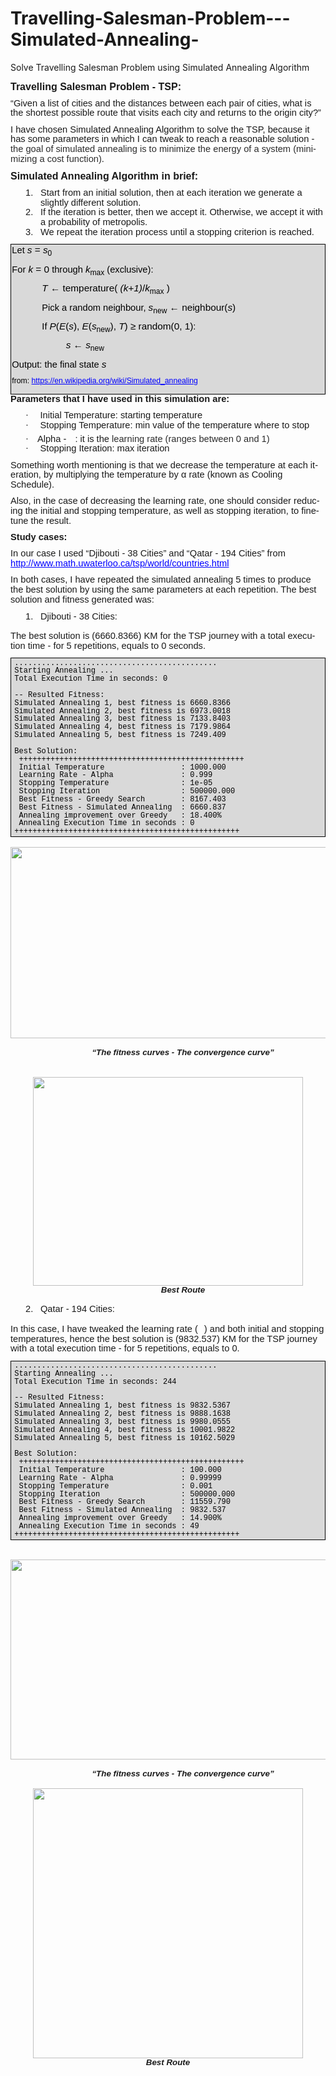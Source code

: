 # Travelling-Salesman-Problem---Simulated-Annealing-
Solve Travelling Salesman Problem using Simulated Annealing Algorithm
<html>

<head>
<meta http-equiv=Content-Type content="text/html; charset=windows-1252">
<meta name=Generator content="Microsoft Word 15 (filtered)">
<style>
<!--
 /* Font Definitions */
 @font-face
	{font-family:Helvetica;
	panose-1:2 11 6 4 2 2 2 2 2 4;}
@font-face
	{font-family:Wingdings;
	panose-1:5 0 0 0 0 0 0 0 0 0;}
@font-face
	{font-family:"Cambria Math";
	panose-1:2 4 5 3 5 4 6 3 2 4;}
@font-face
	{font-family:Calibri;
	panose-1:2 15 5 2 2 2 4 3 2 4;}
@font-face
	{font-family:"Century Gothic";
	panose-1:2 11 5 2 2 2 2 2 2 4;}
 /* Style Definitions */
 p.MsoNormal, li.MsoNormal, div.MsoNormal
	{margin-top:0in;
	margin-right:0in;
	margin-bottom:8.0pt;
	margin-left:0in;
	line-height:107%;
	font-size:11.0pt;
	font-family:"Century Gothic",sans-serif;}
a:link, span.MsoHyperlink
	{color:blue;
	text-decoration:underline;}
p.MsoListParagraph, li.MsoListParagraph, div.MsoListParagraph
	{margin-top:0in;
	margin-right:0in;
	margin-bottom:8.0pt;
	margin-left:.5in;
	line-height:107%;
	font-size:11.0pt;
	font-family:"Century Gothic",sans-serif;}
p.MsoListParagraphCxSpFirst, li.MsoListParagraphCxSpFirst, div.MsoListParagraphCxSpFirst
	{margin-top:0in;
	margin-right:0in;
	margin-bottom:0in;
	margin-left:.5in;
	margin-bottom:.0001pt;
	line-height:107%;
	font-size:11.0pt;
	font-family:"Century Gothic",sans-serif;}
p.MsoListParagraphCxSpMiddle, li.MsoListParagraphCxSpMiddle, div.MsoListParagraphCxSpMiddle
	{margin-top:0in;
	margin-right:0in;
	margin-bottom:0in;
	margin-left:.5in;
	margin-bottom:.0001pt;
	line-height:107%;
	font-size:11.0pt;
	font-family:"Century Gothic",sans-serif;}
p.MsoListParagraphCxSpLast, li.MsoListParagraphCxSpLast, div.MsoListParagraphCxSpLast
	{margin-top:0in;
	margin-right:0in;
	margin-bottom:8.0pt;
	margin-left:.5in;
	line-height:107%;
	font-size:11.0pt;
	font-family:"Century Gothic",sans-serif;}
.MsoPapDefault
	{margin-bottom:8.0pt;
	line-height:107%;}
@page WordSection1
	{size:8.5in 11.0in;
	margin:1.0in 1.0in 1.0in 1.0in;}
div.WordSection1
	{page:WordSection1;}
 /* List Definitions */
 ol
	{margin-bottom:0in;}
ul
	{margin-bottom:0in;}
-->
</style>

</head>

<body lang=EN-US link=blue vlink="#954F72">

<div class=WordSection1>

<p class=MsoNormal><b><span style='font-size:12.0pt;line-height:107%'>Travelling
Salesman Problem - TSP:</span></b></p>

<p class=MsoNormal>“Given a list of cities and the distances between each pair
of cities, what is the shortest possible route that visits each city and
returns to the origin city?”</p>

<p class=MsoNormal>I have chosen Simulated Annealing Algorithm to solve the TSP,
because it has some parameters in which I can tweak to reach a reasonable
solution - <span style='color:#2C2C2C;background:white'>the goal of simulated
annealing is to minimize the energy of a system (minimizing a cost function)</span>.
</p>

<p class=MsoNormal><b><span style='font-size:12.0pt;line-height:107%'>Simulated
Annealing Algorithm in brief:</span></b></p>

<p class=MsoListParagraphCxSpFirst style='text-indent:-.25in'>1.<span
style='font:7.0pt "Times New Roman"'>&nbsp;&nbsp;&nbsp;&nbsp; </span><span
dir=LTR></span>Start from an initial solution, then at each iteration we
generate a slightly different solution. </p>

<p class=MsoListParagraphCxSpMiddle style='text-indent:-.25in'>2.<span
style='font:7.0pt "Times New Roman"'>&nbsp;&nbsp;&nbsp;&nbsp; </span><span
dir=LTR></span>If the iteration is better, then we accept it. Otherwise, we
accept it with a probability of metropolis.</p>

<p class=MsoListParagraphCxSpLast style='text-indent:-.25in'>3.<span
style='font:7.0pt "Times New Roman"'>&nbsp;&nbsp;&nbsp;&nbsp; </span><span
dir=LTR></span>We repeat the iteration process until a stopping criterion is
reached.</p>

<div style='border:solid windowtext 1.0pt;padding:1.0pt 1.0pt 1.0pt 1.0pt;
background:#D9D9D9'>

<p class=MsoNormal style='background:#D9D9D9;border:none;padding:0in'><span
style='color:black'>Let&nbsp;</span><i><span style='font-size:11.5pt;
line-height:107%;color:black'>s</span></i><span style='font-size:11.5pt;
line-height:107%;color:black'>&nbsp;=&nbsp;<i>s</i></span><sub><span
style='font-size:9.0pt;line-height:107%;color:black'>0</span></sub></p>

<p class=MsoNormal style='background:#D9D9D9;border:none;padding:0in'><span
style='color:black'>For&nbsp;</span><i><span style='font-size:11.5pt;
line-height:107%;color:black'>k</span></i><span style='font-size:11.5pt;
line-height:107%;color:black'>&nbsp;= 0</span><span style='color:black'>&nbsp;through&nbsp;</span><i><span
style='font-size:11.5pt;line-height:107%;color:black'>k</span></i><sub><span
style='font-size:9.0pt;line-height:107%;color:black'>max</span></sub><span
style='color:black'>&nbsp;(exclusive):</span></p>

<p class=MsoNormal style='text-indent:.5in;background:#D9D9D9;border:none;
padding:0in'><i><span style='font-size:11.5pt;line-height:107%;color:black'>T</span></i><span
style='font-size:11.5pt;line-height:107%;color:black'>&nbsp;&#8592;
temperature(&nbsp;<i>(k+1)</i>/<i>k</i></span><sub><span style='font-size:9.0pt;
line-height:107%;color:black'>max</span></sub><span style='font-size:11.5pt;
line-height:107%;color:black'>&nbsp;)</span></p>

<p class=MsoNormal style='text-indent:.5in;background:#D9D9D9;border:none;
padding:0in'><span style='color:black'>Pick a random neighbour,&nbsp;</span><i><span
style='font-size:11.5pt;line-height:107%;color:black'>s</span></i><sub><span
style='font-size:9.0pt;line-height:107%;color:black'>new</span></sub><span
style='font-size:11.5pt;line-height:107%;color:black'>&nbsp;&#8592; neighbour(<i>s</i>)</span></p>

<p class=MsoNormal style='text-indent:.5in;background:#D9D9D9;border:none;
padding:0in'><span style='color:black'>If&nbsp;</span><i><span
style='font-size:11.5pt;line-height:107%;color:black'>P</span></i><span
style='font-size:11.5pt;line-height:107%;color:black'>(<i>E</i>(<i>s</i>),&nbsp;<i>E</i>(<i>s</i></span><sub><span
style='font-size:9.0pt;line-height:107%;color:black'>new</span></sub><span
style='font-size:11.5pt;line-height:107%;color:black'>),&nbsp;<i>T</i>) &#8805;
random(0, 1)</span><span style='color:black'>:</span></p>

<p class=MsoNormal style='text-indent:.5in;background:#D9D9D9;border:none;
padding:0in'><i><span style='font-size:11.5pt;line-height:107%;color:black'>        
s</span></i><span style='font-size:11.5pt;line-height:107%;color:black'>&nbsp;&#8592;&nbsp;<i>s</i></span><sub><span
style='font-size:9.0pt;line-height:107%;color:black'>new</span></sub></p>

<p class=MsoNormal style='background:#D9D9D9;border:none;padding:0in'><span
style='color:black'>Output: the final state&nbsp;</span><i><span
style='font-size:11.5pt;line-height:107%;color:black'>s</span></i></p>

<p class=MsoNormal style='background:#D9D9D9;border:none;padding:0in'><sup><span
style='color:black'>from: <a
href="https://en.wikipedia.org/wiki/Simulated_annealing">https://en.wikipedia.org/wiki/Simulated_annealing</a></span></sup></p>

</div>

<p class=MsoNormal><b>Parameters that I have used in this simulation are:</b></p>

<p class=MsoListParagraphCxSpFirst style='text-indent:-.25in'><span
style='font-family:Symbol'>·<span style='font:7.0pt "Times New Roman"'>&nbsp;&nbsp;&nbsp;&nbsp;&nbsp;&nbsp;&nbsp;
</span></span><span dir=LTR></span>Initial Temperature: starting temperature </p>

<p class=MsoListParagraphCxSpMiddle style='text-indent:-.25in'><span
style='font-family:Symbol'>·<span style='font:7.0pt "Times New Roman"'>&nbsp;&nbsp;&nbsp;&nbsp;&nbsp;&nbsp;&nbsp;
</span></span><span dir=LTR></span>Stopping Temperature: min value of the
temperature where to stop</p>

<p class=MsoListParagraphCxSpMiddle style='text-indent:-.25in'><span
style='font-family:Symbol'>·<span style='font:7.0pt "Times New Roman"'>&nbsp;&nbsp;&nbsp;&nbsp;&nbsp;
</span></span><span dir=LTR></span>Alpha - <span
style='font-size:11.0pt;line-height:107%;font-family:"Calibri",sans-serif;
position:relative;top:4.0pt'><img width=10 height=18
src="TSP%20travelling%20salesman%20problem_files/image001.png"></span>: it is
the <span style='color:#2C2C2C;background:white'>learning rate (ranges between
0 and 1)</span></p>

<p class=MsoListParagraphCxSpLast style='text-indent:-.25in'><span
style='font-family:Symbol'>·<span style='font:7.0pt "Times New Roman"'>&nbsp;&nbsp;&nbsp;&nbsp;&nbsp;&nbsp;&nbsp;
</span></span><span dir=LTR></span>Stopping Iteration: max iteration </p>

<p class=MsoNormal>Something worth mentioning is that we decrease the
temperature at each iteration, by multiplying the temperature by &#945; rate
(known as Cooling Schedule).</p>

<p class=MsoNormal>Also, in the case of decreasing the learning rate, one
should consider reducing the initial and stopping temperature, as well as
stopping iteration, to fine-tune the result.</p>

<p class=MsoNormal><b>Study cases: </b></p>

<p class=MsoNormal>In our case I used “Djibouti - 38 Cities” and “Qatar - 194
Cities” from <a href="http://www.math.uwaterloo.ca/tsp/world/countries.html">http://www.math.uwaterloo.ca/tsp/world/countries.html</a></p>

<p class=MsoNormal>In both cases, I have repeated the simulated annealing 5
times to produce the best solution by using the same parameters at each repetition.
The best solution and fitness generated was:</p>

<p class=MsoListParagraphCxSpFirst style='margin-bottom:0in;margin-bottom:.0001pt;
text-indent:-.25in;line-height:normal'>1.<span style='font:7.0pt "Times New Roman"'>&nbsp;&nbsp;&nbsp;&nbsp;
</span><span dir=LTR></span>Djibouti - 38 Cities:</p>

<p class=MsoListParagraphCxSpLast style='margin-bottom:0in;margin-bottom:.0001pt;
line-height:normal'>&nbsp;</p>

<p class=MsoNormal>The best solution is (6660.8366) KM for the TSP journey with
a total execution time - for 5 repetitions, equals to 0 seconds.</p>

<div style='border:solid windowtext 1.0pt;padding:1.0pt 4.0pt 1.0pt 4.0pt;
background:#D9D9D9'>

<p class=MsoListParagraphCxSpFirst style='margin:0in;margin-bottom:.0001pt;
background:#D9D9D9;border:none;padding:0in'><span style='font-size:9.0pt;
line-height:107%;font-family:"Courier New";color:black'>.............................................</span></p>

<p class=MsoListParagraphCxSpMiddle style='margin:0in;margin-bottom:.0001pt;
background:#D9D9D9;border:none;padding:0in'><span style='font-size:9.0pt;
line-height:107%;font-family:"Courier New";color:black'>Starting Annealing ...</span></p>

<p class=MsoListParagraphCxSpMiddle style='margin:0in;margin-bottom:.0001pt;
background:#D9D9D9;border:none;padding:0in'><span style='font-size:9.0pt;
line-height:107%;font-family:"Courier New";color:black'>Total Execution Time in
seconds: 0</span></p>

<p class=MsoListParagraphCxSpMiddle style='margin:0in;margin-bottom:.0001pt;
background:#D9D9D9;border:none;padding:0in'><span style='font-size:9.0pt;
line-height:107%;font-family:"Courier New"'>&nbsp;</span></p>

<p class=MsoListParagraphCxSpMiddle style='margin:0in;margin-bottom:.0001pt;
background:#D9D9D9;border:none;padding:0in'><span style='font-size:9.0pt;
line-height:107%;font-family:"Courier New";color:black'>-- Resulted Fitness:</span></p>

<p class=MsoListParagraphCxSpMiddle style='margin:0in;margin-bottom:.0001pt;
background:#D9D9D9;border:none;padding:0in'><span style='font-size:9.0pt;
line-height:107%;font-family:"Courier New";color:black'>Simulated Annealing 1,
best fitness is 6660.8366</span></p>

<p class=MsoListParagraphCxSpMiddle style='margin:0in;margin-bottom:.0001pt;
background:#D9D9D9;border:none;padding:0in'><span style='font-size:9.0pt;
line-height:107%;font-family:"Courier New";color:black'>Simulated Annealing 2,
best fitness is 6973.0018</span></p>

<p class=MsoListParagraphCxSpMiddle style='margin:0in;margin-bottom:.0001pt;
background:#D9D9D9;border:none;padding:0in'><span style='font-size:9.0pt;
line-height:107%;font-family:"Courier New";color:black'>Simulated Annealing 3,
best fitness is 7133.8403</span></p>

<p class=MsoListParagraphCxSpMiddle style='margin:0in;margin-bottom:.0001pt;
background:#D9D9D9;border:none;padding:0in'><span style='font-size:9.0pt;
line-height:107%;font-family:"Courier New";color:black'>Simulated Annealing 4,
best fitness is 7179.9864</span></p>

<p class=MsoListParagraphCxSpMiddle style='margin:0in;margin-bottom:.0001pt;
background:#D9D9D9;border:none;padding:0in'><span style='font-size:9.0pt;
line-height:107%;font-family:"Courier New";color:black'>Simulated Annealing 5,
best fitness is 7249.409</span></p>

<p class=MsoListParagraphCxSpMiddle style='margin:0in;margin-bottom:.0001pt;
background:#D9D9D9;border:none;padding:0in'><span style='font-size:9.0pt;
line-height:107%;font-family:"Courier New"'>&nbsp;</span></p>

<p class=MsoListParagraphCxSpMiddle style='margin:0in;margin-bottom:.0001pt;
background:#D9D9D9;border:none;padding:0in'><span style='font-size:9.0pt;
line-height:107%;font-family:"Courier New";color:black'>Best Solution: </span></p>

<p class=MsoListParagraphCxSpMiddle style='margin:0in;margin-bottom:.0001pt;
background:#D9D9D9;border:none;padding:0in'><span style='font-size:9.0pt;
line-height:107%;font-family:"Courier New";color:black'> ++++++++++++++++++++++++++++++++++++++++++++++++++</span></p>

<p class=MsoListParagraphCxSpMiddle style='margin:0in;margin-bottom:.0001pt;
background:#D9D9D9;border:none;padding:0in'><span style='font-size:9.0pt;
line-height:107%;font-family:"Courier New";color:black'> Initial
Temperature                 : 1000.000</span></p>

<p class=MsoListParagraphCxSpMiddle style='margin:0in;margin-bottom:.0001pt;
background:#D9D9D9;border:none;padding:0in'><span style='font-size:9.0pt;
line-height:107%;font-family:"Courier New";color:black'> Learning Rate -
Alpha               : 0.999</span></p>

<p class=MsoListParagraphCxSpMiddle style='margin:0in;margin-bottom:.0001pt;
background:#D9D9D9;border:none;padding:0in'><span style='font-size:9.0pt;
line-height:107%;font-family:"Courier New";color:black'> Stopping
Temperature                : 1e-05</span></p>

<p class=MsoListParagraphCxSpMiddle style='margin:0in;margin-bottom:.0001pt;
background:#D9D9D9;border:none;padding:0in'><span style='font-size:9.0pt;
line-height:107%;font-family:"Courier New";color:black'> Stopping
Iteration                  : 500000.000</span></p>

<p class=MsoListParagraphCxSpMiddle style='margin:0in;margin-bottom:.0001pt;
background:#D9D9D9;border:none;padding:0in'><span style='font-size:9.0pt;
line-height:107%;font-family:"Courier New";color:black'> Best Fitness - Greedy
Search        : 8167.403 </span></p>

<p class=MsoListParagraphCxSpMiddle style='margin:0in;margin-bottom:.0001pt;
background:#D9D9D9;border:none;padding:0in'><span style='font-size:9.0pt;
line-height:107%;font-family:"Courier New";color:black'> Best Fitness -
Simulated Annealing  : 6660.837</span></p>

<p class=MsoListParagraphCxSpMiddle style='margin:0in;margin-bottom:.0001pt;
background:#D9D9D9;border:none;padding:0in'><span style='font-size:9.0pt;
line-height:107%;font-family:"Courier New";color:black'> Annealing improvement
over Greedy   : 18.400%</span></p>

<p class=MsoListParagraphCxSpMiddle style='margin:0in;margin-bottom:.0001pt;
background:#D9D9D9;border:none;padding:0in'><span style='font-size:9.0pt;
line-height:107%;font-family:"Courier New";color:black'> Annealing Execution
Time in seconds : 0</span></p>

<p class=MsoListParagraphCxSpMiddle style='margin:0in;margin-bottom:.0001pt;
background:#D9D9D9;border:none;padding:0in'><span style='font-size:9.0pt;
line-height:107%;font-family:"Courier New";color:black'>++++++++++++++++++++++++++++++++++++++++++++++++++</span></p>

</div>

<p class=MsoListParagraphCxSpMiddle style='margin-bottom:0in;margin-bottom:
.0001pt'>&nbsp;</p>

<p class=MsoListParagraphCxSpMiddle align=center style='margin-left:0in;
text-align:center'><img border=0 width=623 height=306 id="Picture 3"
src="TSP%20travelling%20salesman%20problem_files/image002.jpg"></p>

<p class=MsoListParagraphCxSpMiddle align=center style='margin-top:12.0pt;
text-align:center'><b><i><span style='font-size:10.0pt;line-height:107%'>“The fitness
curves - </span></i></b><b><i><span style='font-size:10.0pt;line-height:107%'>The
convergence curve”</span></i></b></p>

<p class=MsoListParagraphCxSpMiddle style='margin-left:0in'>&nbsp;</p>

<p class=MsoListParagraphCxSpMiddle>&nbsp;</p>

<p class=MsoListParagraphCxSpMiddle align=center style='margin-left:0in;
text-align:center'><img border=0 width=432 height=334 id="Picture 1"
src="TSP%20travelling%20salesman%20problem_files/image003.jpg"></p>

<p class=MsoListParagraphCxSpMiddle align=center style='text-align:center'><b><i><span
style='font-size:10.0pt;line-height:107%'>Best Route</span></i></b></p>

<p class=MsoListParagraphCxSpMiddle align=center style='margin-left:0in;
text-align:center'>&nbsp;</p>

<p class=MsoListParagraphCxSpLast style='text-indent:-.25in'>2.<span
style='font:7.0pt "Times New Roman"'>&nbsp;&nbsp;&nbsp;&nbsp; </span><span
dir=LTR></span>Qatar - 194 Cities:</p>

<p class=MsoNormal>In this case, I have tweaked the learning rate (<span
style='font-size:11.0pt;line-height:107%;font-family:"Century Gothic",sans-serif;
position:relative;top:4.0pt'><img width=10 height=18
src="TSP%20travelling%20salesman%20problem_files/image004.png"></span>) and both
initial and stopping temperatures, hence the best solution is (9832.537) KM for
the TSP journey with a total execution time - for 5 repetitions, equals to 0.</p>

<div style='border:solid windowtext 1.0pt;padding:1.0pt 4.0pt 1.0pt 4.0pt;
background:#D9D9D9'>

<p class=MsoListParagraphCxSpFirst style='margin-left:0in;background:#D9D9D9;
border:none;padding:0in'><span style='font-size:9.0pt;line-height:107%;
font-family:"Courier New";color:black'>.............................................</span></p>

<p class=MsoListParagraphCxSpMiddle style='margin-left:0in;background:#D9D9D9;
border:none;padding:0in'><span style='font-size:9.0pt;line-height:107%;
font-family:"Courier New";color:black'>Starting Annealing ...</span></p>

<p class=MsoListParagraphCxSpMiddle style='margin-left:0in;background:#D9D9D9;
border:none;padding:0in'><span style='font-size:9.0pt;line-height:107%;
font-family:"Courier New";color:black'>Total Execution Time in seconds: 244</span></p>

<p class=MsoListParagraphCxSpMiddle style='margin-left:0in;background:#D9D9D9;
border:none;padding:0in'><span style='font-size:9.0pt;line-height:107%;
font-family:"Courier New"'>&nbsp;</span></p>

<p class=MsoListParagraphCxSpMiddle style='margin-left:0in;background:#D9D9D9;
border:none;padding:0in'><span style='font-size:9.0pt;line-height:107%;
font-family:"Courier New";color:black'>-- Resulted Fitness:</span></p>

<p class=MsoListParagraphCxSpMiddle style='margin-left:0in;background:#D9D9D9;
border:none;padding:0in'><span style='font-size:9.0pt;line-height:107%;
font-family:"Courier New";color:black'>Simulated Annealing 1, best fitness is
9832.5367</span></p>

<p class=MsoListParagraphCxSpMiddle style='margin-left:0in;background:#D9D9D9;
border:none;padding:0in'><span style='font-size:9.0pt;line-height:107%;
font-family:"Courier New";color:black'>Simulated Annealing 2, best fitness is
9888.1638</span></p>

<p class=MsoListParagraphCxSpMiddle style='margin-left:0in;background:#D9D9D9;
border:none;padding:0in'><span style='font-size:9.0pt;line-height:107%;
font-family:"Courier New";color:black'>Simulated Annealing 3, best fitness is
9980.0555</span></p>

<p class=MsoListParagraphCxSpMiddle style='margin-left:0in;background:#D9D9D9;
border:none;padding:0in'><span style='font-size:9.0pt;line-height:107%;
font-family:"Courier New";color:black'>Simulated Annealing 4, best fitness is
10001.9822</span></p>

<p class=MsoListParagraphCxSpMiddle style='margin-left:0in;background:#D9D9D9;
border:none;padding:0in'><span style='font-size:9.0pt;line-height:107%;
font-family:"Courier New";color:black'>Simulated Annealing 5, best fitness is
10162.5029</span></p>

<p class=MsoListParagraphCxSpMiddle style='margin-left:0in;background:#D9D9D9;
border:none;padding:0in'><span style='font-size:9.0pt;line-height:107%;
font-family:"Courier New"'>&nbsp;</span></p>

<p class=MsoListParagraphCxSpMiddle style='margin-left:0in;background:#D9D9D9;
border:none;padding:0in'><span style='font-size:9.0pt;line-height:107%;
font-family:"Courier New";color:black'>Best Solution: </span></p>

<p class=MsoListParagraphCxSpMiddle style='margin-left:0in;background:#D9D9D9;
border:none;padding:0in'><span style='font-size:9.0pt;line-height:107%;
font-family:"Courier New";color:black'> ++++++++++++++++++++++++++++++++++++++++++++++++++</span></p>

<p class=MsoListParagraphCxSpMiddle style='margin-left:0in;background:#D9D9D9;
border:none;padding:0in'><span style='font-size:9.0pt;line-height:107%;
font-family:"Courier New";color:black'> Initial Temperature                 :
100.000</span></p>

<p class=MsoListParagraphCxSpMiddle style='margin-left:0in;background:#D9D9D9;
border:none;padding:0in'><span style='font-size:9.0pt;line-height:107%;
font-family:"Courier New";color:black'> Learning Rate - Alpha               :
0.99999</span></p>

<p class=MsoListParagraphCxSpMiddle style='margin-left:0in;background:#D9D9D9;
border:none;padding:0in'><span style='font-size:9.0pt;line-height:107%;
font-family:"Courier New";color:black'> Stopping Temperature                :
0.001</span></p>

<p class=MsoListParagraphCxSpMiddle style='margin-left:0in;background:#D9D9D9;
border:none;padding:0in'><span style='font-size:9.0pt;line-height:107%;
font-family:"Courier New";color:black'> Stopping Iteration                  :
500000.000</span></p>

<p class=MsoListParagraphCxSpMiddle style='margin-left:0in;background:#D9D9D9;
border:none;padding:0in'><span style='font-size:9.0pt;line-height:107%;
font-family:"Courier New";color:black'> Best Fitness - Greedy Search        :
11559.790 </span></p>

<p class=MsoListParagraphCxSpMiddle style='margin-left:0in;background:#D9D9D9;
border:none;padding:0in'><span style='font-size:9.0pt;line-height:107%;
font-family:"Courier New";color:black'> Best Fitness - Simulated Annealing  :
9832.537</span></p>

<p class=MsoListParagraphCxSpMiddle style='margin-left:0in;background:#D9D9D9;
border:none;padding:0in'><span style='font-size:9.0pt;line-height:107%;
font-family:"Courier New";color:black'> Annealing improvement over Greedy   :
14.900%</span></p>

<p class=MsoListParagraphCxSpMiddle style='margin-left:0in;background:#D9D9D9;
border:none;padding:0in'><span style='font-size:9.0pt;line-height:107%;
font-family:"Courier New";color:black'> Annealing Execution Time in seconds :
49</span></p>

<p class=MsoListParagraphCxSpMiddle style='margin-left:0in;background:#D9D9D9;
border:none;padding:0in'><span style='font-size:9.0pt;line-height:107%;
font-family:"Courier New";color:black'>++++++++++++++++++++++++++++++++++++++++++++++++++</span></p>

</div>

<p class=MsoListParagraphCxSpMiddle align=center style='margin-left:0in;
text-align:center'>&nbsp;</p>

<p class=MsoListParagraphCxSpMiddle align=center style='margin-left:0in;
text-align:center'>&nbsp;</p>

<p class=MsoListParagraphCxSpMiddle align=center style='margin-left:0in;
text-align:center'><img border=0 width=624 height=320 id="Picture 5"
src="TSP%20travelling%20salesman%20problem_files/image005.jpg"></p>

<p class=MsoListParagraphCxSpMiddle align=center style='margin-top:12.0pt;
text-align:center'><b><i><span style='font-size:10.0pt;line-height:107%'>“The fitness
curves - </span></i></b><b><i><span style='font-size:10.0pt;line-height:107%'>The
convergence curve”</span></i></b></p>

<p class=MsoListParagraphCxSpMiddle align=center style='margin-left:0in;
text-align:center'>&nbsp;</p>

<p class=MsoListParagraphCxSpMiddle align=center style='margin-left:0in;
text-align:center'><img border=0 width=432 height=432 id="Picture 4"
src="TSP%20travelling%20salesman%20problem_files/image006.jpg"></p>

<p class=MsoListParagraphCxSpLast align=center style='margin-left:0in;
text-align:center'><b><i><span style='font-size:10.0pt;line-height:107%'>Best Route</span></i></b></p>

</div>

</body>

</html>

